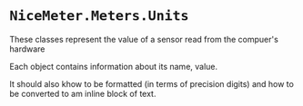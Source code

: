 ﻿# `NiceMeter.Meters.Units`
These classes represent the value of a sensor read from the compuer's hardware

Each object contains information about its name, value.

It should also khow to be formatted (in terms of precision digits) and how to be converted to am inline block of text.
